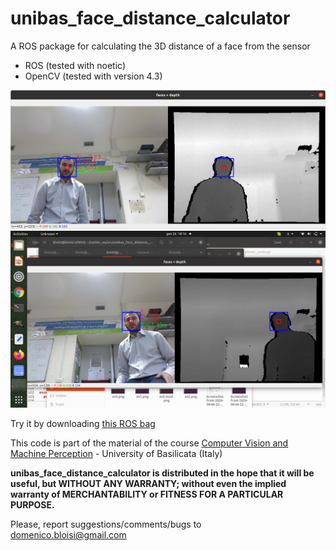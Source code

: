 # unibas_face_distance_calculator
A ROS package for calculating the 3D distance of a face from the sensor

- ROS (tested with noetic)
- OpenCV (tested with version 4.3)

![example_1](images/example_1.png)
![example_2](images/example_2.png)


Try it by downloading [this ROS bag](http://www.dis.uniroma1.it/~bloisi/didattica/RobotProgramming/face.bag)

This code is part of the material of the course [Computer Vision and Machine Perception](http://web.unibas.it/bloisi/corsi/visione-e-percezione.html) - University of Basilicata (Italy)

**unibas_face_distance_calculator is distributed in the hope that it will be useful,
but WITHOUT ANY WARRANTY; without even the implied warranty of
MERCHANTABILITY or FITNESS FOR A PARTICULAR PURPOSE.**
 
Please, report suggestions/comments/bugs to<br>
domenico.bloisi@gmail.com

